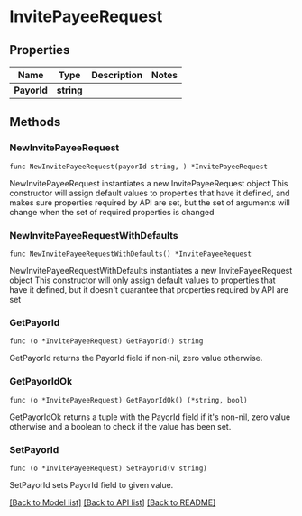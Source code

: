 # InvitePayeeRequest

## Properties

Name | Type | Description | Notes
------------ | ------------- | ------------- | -------------
**PayorId** | **string** |  | 

## Methods

### NewInvitePayeeRequest

`func NewInvitePayeeRequest(payorId string, ) *InvitePayeeRequest`

NewInvitePayeeRequest instantiates a new InvitePayeeRequest object
This constructor will assign default values to properties that have it defined,
and makes sure properties required by API are set, but the set of arguments
will change when the set of required properties is changed

### NewInvitePayeeRequestWithDefaults

`func NewInvitePayeeRequestWithDefaults() *InvitePayeeRequest`

NewInvitePayeeRequestWithDefaults instantiates a new InvitePayeeRequest object
This constructor will only assign default values to properties that have it defined,
but it doesn't guarantee that properties required by API are set

### GetPayorId

`func (o *InvitePayeeRequest) GetPayorId() string`

GetPayorId returns the PayorId field if non-nil, zero value otherwise.

### GetPayorIdOk

`func (o *InvitePayeeRequest) GetPayorIdOk() (*string, bool)`

GetPayorIdOk returns a tuple with the PayorId field if it's non-nil, zero value otherwise
and a boolean to check if the value has been set.

### SetPayorId

`func (o *InvitePayeeRequest) SetPayorId(v string)`

SetPayorId sets PayorId field to given value.



[[Back to Model list]](../README.md#documentation-for-models) [[Back to API list]](../README.md#documentation-for-api-endpoints) [[Back to README]](../README.md)


